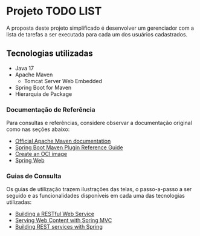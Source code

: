 # Projeto TODO LIST

A proposta deste projeto simplificado é desenvolver um gerenciador com a lista de tarefas a ser executada para cada um dos usuários cadastrados.

## Tecnologias utilizadas

* Java 17
* Apache Maven
    * Tomcat Server Web Embedded
* Spring Boot for Maven
* Hierarquia de Package

### Documentação de Referência

Para consultas e referências, considere observar a documentação original como nas seções abaixo:

* [Official Apache Maven documentation](https://maven.apache.org/guides/index.html)
* [Spring Boot Maven Plugin Reference Guide](https://docs.spring.io/spring-boot/docs/3.1.4/maven-plugin/reference/html/)
* [Create an OCI image](https://docs.spring.io/spring-boot/docs/3.1.4/maven-plugin/reference/html/#build-image)
* [Spring Web](https://docs.spring.io/spring-boot/docs/3.1.4/reference/htmlsingle/index.html#web)

### Guias de Consulta

Os guias de utilização trazem ilustrações das telas, o passo-a-passo a ser seguido e as funcionalidades disponíveis em cada uma das tecnologias utilizadas:

* [Building a RESTful Web Service](https://spring.io/guides/gs/rest-service/)
* [Serving Web Content with Spring MVC](https://spring.io/guides/gs/serving-web-content/)
* [Building REST services with Spring](https://spring.io/guides/tutorials/rest/)

